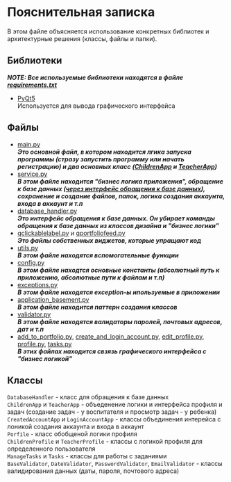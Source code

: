 # Пояснительная записка

В этом файле объясняется использование конкретных библиотек и архитектурные решения (классы, файлы и папки).

## Библиотеки
___NOTE: Все используемые библиотеки находятся в файле [requirements.txt](https://github.com/OCCCAS/Yandex/blob/master/requirements.txt)___
* [PyQt5](https://pypi.org/project/PyQt5/) <br>
Используется для вывода графического интерфейса

## Файлы
* [main.py](https://github.com/OCCCAS/Yandex/blob/master/main.py) <br>
___Это основной файл, в котором находится лгика запуска программы (стразу запустить программу или начать регистрацию) и два основных класс ([ChildrenApp](#base-classes) и [TeacherApp](#base-classes))___
* [service.py](https://github.com/OCCCAS/Yandex/blob/master/service.py) <br>
___В этом файле находится "бизнес логика приложения", обращение к базе данных ([через интерфейс обращения к базе данных](https://github.com/OCCCAS/Yandex/blob/master/database_handler.py)), сохранение и создание файлов, папок, логика создания аккаунта, входа в аккаунт и т.п___
* [database_handler.py](https://github.com/OCCCAS/Yandex/blob/master/database_handler.py) <br>
___Это интерфейс обращения к базе данных. Он убирает команды обращения к базе данных из классов дизайна и "бизнес логики"___
* [qclickablelabel.py](https://github.com/OCCCAS/Yandex/blob/master/qclickablelabel.py) и [qportfoliofeed.py](https://github.com/OCCCAS/Yandex/blob/master/qportfoliofeed.py) <br>
___Это файлы собственных виджетов, которые упращают код___
* [utils.py](https://github.com/OCCCAS/Yandex/blob/master/utils.py) <br>
___В этом файле находятся вспомогательные функции___
* [config.py](https://github.com/OCCCAS/Yandex/blob/master/config.py) <br>
___В этом файле находтся основные константы (абсолютный путь к приложению, абсолютные пути к файлам и т.п)___
* [exceptions.py](https://github.com/OCCCAS/Yandex/blob/master/exceptions.py) <br>
___В этом файле находятся exception-ы ипользуемые в приложении___
* [application_basement.py](https://github.com/OCCCAS/Yandex/blob/master/application_basement.py) <br>
___В этом файле находится паттерн создания классов___
* [validator.py](https://github.com/OCCCAS/Yandex/blob/master/validators.py) <br>
___В этом файле находятся валидаторы паролей, почтовых адресов, дат и т.п___
* [add_to_portfolio.py](https://github.com/OCCCAS/Yandex/blob/master/add_to_portfolio.py), [create_and_login_account.py](https://github.com/OCCCAS/Yandex/blob/master/create_and_login_account.py), [edit_profile.py](https://github.com/OCCCAS/Yandex/blob/master/edit_profile.py), [profile.py](https://github.com/OCCCAS/Yandex/blob/master/profile.py), [tasks.py](https://github.com/OCCCAS/Yandex/blob/master/tasks.py) <br>
___В этих файлах находится свзязь графического интерфейса с "бизнес логикой"___

## Классы
`DatabaseHandler` - класс для обращения к базе данных <br>
`ChildrenApp` и `TeacherApp` - <span id="base-classes">объеденение логики и интерфейса профиля и задач (создание задач - у воспитателя и просмотр задач - у ребенка)</span><br>
`CreatedAccountApp` и `LoginAccountApp` - классы объединения интерейса с лоникой создания аккаунта и входа в аккаунт <br>
`Porfile` - класс обобщеной логики профиля <br>
`ChildrenProfile` и `TeacherProfile` - классы с логикой профиля для определенного пользователя <br>
`ManageTasks` и `Tasks` - классы для работы с заданиями <br>
`BaseValidator`, `DateValidator`,  `PasswordValidator`, `EmailValidator` - классы валидирования данных (даты, пароля, почтового адреса)
